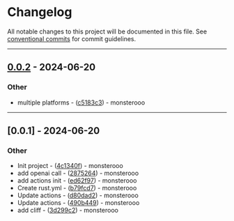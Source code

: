 # Changelog

All notable changes to this project will be documented in this file. See [conventional commits](https://www.conventionalcommits.org/) for commit guidelines.

---
## [0.0.2](https://github.com/monsterooo/openai-cli-rs/compare/v0.0.1..v0.0.2) - 2024-06-20

### Other

- multiple platforms - ([c5183c3](https://github.com/monsterooo/openai-cli-rs/commit/c5183c313ee3b8abd32e46f862e07d3773e34c70)) - monsterooo

---
## [0.0.1] - 2024-06-20

### Other

- Init project - ([4c1340f](https://github.com/monsterooo/openai-cli-rs/commit/4c1340fe4f94611f2970f54bd3ab83a21d217478)) - monsterooo
- add openai call - ([2875264](https://github.com/monsterooo/openai-cli-rs/commit/28752647883294531a4ca9b02e31ee696e6a9f3a)) - monsterooo
- add actions init - ([ed62f97](https://github.com/monsterooo/openai-cli-rs/commit/ed62f9738d8705194524123d29febfd87f37e9ed)) - monsterooo
- Create rust.yml - ([b79fcd7](https://github.com/monsterooo/openai-cli-rs/commit/b79fcd79afc7cdf60d58bd4aafbb7c80816a9bf6)) - monsterooo
- Update actions - ([d80dad2](https://github.com/monsterooo/openai-cli-rs/commit/d80dad2b19ae38eb44e980cb2153ca9cd5291984)) - monsterooo
- Update actions - ([490b449](https://github.com/monsterooo/openai-cli-rs/commit/490b44907af818620d9e9606ce8b38ae06c75675)) - monsterooo
- add cliff - ([3d299c2](https://github.com/monsterooo/openai-cli-rs/commit/3d299c2c68da890af6476c3c0887ef21be44520d)) - monsterooo

<!-- generated by git-cliff -->
